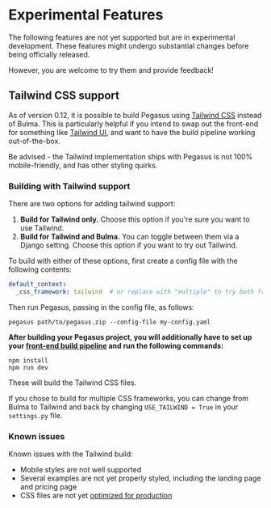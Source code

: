 # Experimental Features

The following features are not yet supported but are in experimental development.
These features might undergo substantial changes before being officially released.

However, you are welcome to try them and provide feedback!

## Tailwind CSS support

As of version 0.12, it is possible to build Pegasus using [Tailwind CSS](https://tailwindcss.com/) instead of Bulma.
This is particularly helpful if you intend to swap out the front-end for something like
[Tailwind UI](https://tailwindui.com/), and want to have the build pipeline working out-of-the-box.

Be advised - the Tailwind implementation ships with Pegasus is not 100% mobile-friendly,
and has other styling quirks.

### Building with Tailwind support

There are two options for adding tailwind support:

1. **Build for Tailwind only.** Choose this option if you're sure you want to use Tailwind.
2. **Build for Tailwind and Bulma.** You can toggle between them via a Django setting.
   Choose this option if you want to try out Tailwind.

To build with either of these options,
first create a config file with the following contents:

```yaml
default_context:
  _css_framework: tailwind  # or replace with "multiple" to try both frameworks
```

Then run Pegasus, passing in the config file, as follows:

```
pegasus path/to/pegasus.zip --config-file my-config.yaml
```

**After building your Pegasus project, you will additionally have to set up your
[front-end build pipeline](/front-end) and run the following commands:**

```
npm install
npm run dev
```

These will build the Tailwind CSS files.

If you chose to build for multiple CSS frameworks, you can change from Bulma 
to Tailwind and back by changing `USE_TAILWIND = True` in your `settings.py` file.

### Known issues

Known issues with the Tailwind build:

- Mobile styles are not well supported
- Several examples are not yet properly styled,
  including the landing page and pricing page
- CSS files are not yet [optimized for production](https://tailwindcss.com/docs/optimizing-for-production)
